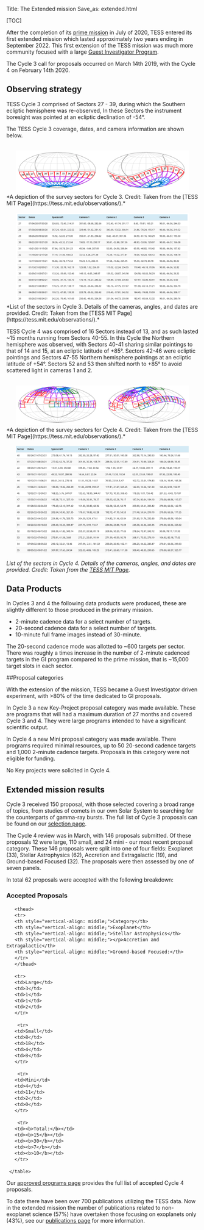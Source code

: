 Title: The Extended mission
Save_as: extended.html

[TOC]

After the completion of its [prime mission](primary.html) in July of 2020, TESS entered its first extended mission which lasted approximately two years ending in September 2022.
This first extension of the TESS mission was much more community focused with a large [Guest Investigator Program](proposing-investigations.html).

The Cycle 3 call for proposals occurred on March 14th 2019, with the Cycle 4 on February 14th 2020.


## Observing strategy

TESS Cycle 3 comprised of Sectors 27 - 39, during which the Southern ecliptic hemisphere was re-observed, In these Sectors the instrument boresight was pointed at an ecliptic declination of -54°.

The TESS Cycle 3 coverage, dates, and camera information are shown below. 

<center>
<br/>
  <img class="img-responsive" style="max-width:90%;" src="images/Cycle3sectors.png">
<br/>
</center>
*A depiction of the survey sectors for Cycle 3. Credit: Taken from the [TESS MIT Page](https://tess.mit.edu/observations/).*

<center>
<br/>
  <img class="img-responsive" style="max-width:90%;" src="images/Cycle3table.png">
<br/>
</center>
*List of the sectors in Cycle 3. Details of the cameras, angles, and dates are provided. Credit: Taken from the [TESS MIT Page](https://tess.mit.edu/observations/).*

TESS Cycle 4 was comprised of 16 Sectors instead of 13, and as such lasted ~15 months running from Sectors 40-55. In this Cycle the Northern hemisphere was observed, with Sectors 40-41 sharing similar pointings to that of 14 and 15, at an ecliptic latitude of +85°. Sectors 42-46 were ecliptic pointings and Sectors 47-55 Northern hemisphere pointings at an ecliptic latitude of +54°. Sectors 52 and 53 then shifted north to +85° to avoid scattered light in cameras 1 and 2.

<center>
<br/>
  <img class="img-responsive" style="max-width:90%;" src="images/Cycle4sectors.png">
<br/>
</center>
*A depiction of the survey sectors for Cycle 4. Credit: Taken from the [TESS MIT Page](https://tess.mit.edu/observations/).*

<center>
<br/>
  <img class="img-responsive" style="max-width:90%;" src="images/Cycle4table.png">
<br/>
</center>

*List of the sectors in Cycle 4. Details of the cameras, angles, and dates are provided. Credit: Taken from the [TESS MIT Page](https://tess.mit.edu/observations/).*

## Data Products 

In Cycles 3 and 4 the following data products were produced, these are slightly different to those produced in the primary mission. 

* 2-minute cadence data for a select number of targets.
* 20-second cadence data for a select number of targets.
* 10-minute full frame images instead of 30-minute.

The 20-second cadence mode was allotted to ~600 targets per sector.
There was roughly a times increase in the number of 2-minute cadenced targets in the GI program compared to the prime mission, that is ~15,000 target slots in each sector.

##Proposal categories

With the extension of the mission, TESS became a Guest Investigator driven experiment, with >80% of the time dedicated to GI proposals. 

In Cycle 3 a new Key-Project proposal category was made available. These are programs that will had a maximum duration of 27 months and covered Cycle 3 and 4. They were large programs intended to have a significant scientific output.

In Cycle 4 a new Mini proposal category was made available. There programs required minimal resources, up to 50 20-second cadence targets and 1,000 2-minute cadence targets. Proposals in this category were not eligible for funding.

No Key projects were solicited in Cycle 4.

## Extended mission results

Cycle 3 received 150 proposal, with those selected covering a broad range of topics, from studies of comets in our own Solar System to searching for the counterparts of gamma-ray bursts. The full list of Cycle 3 proposals can be found on our [selection page](https://heasarc.gsfc.nasa.gov/docs/tess/approved-programs.html#cycle-3).

The Cycle 4 review was in March, with 146 proposals submitted. Of these proposals 12 were large, 110 small, and 24 mini - our most recent proposal category. These 146 proposals were split into one of four fields: Exoplanet (33), Stellar Astrophysics (62), Accretion and Extragalactic (19), and Ground-based Focused (32). The proposals were then assessed by one of seven panels.

In total 62 proposals were accepted with the following breakdown:

<div class="panel panel-primary">
  <div class="panel-heading">
    <h3 class="panel-title">Accepted Proposals</h3>
  </div>

<table class="table table-striped table-hover" style="font-size: 0.77em;">
       <col style="width:20%">
       <col style="width:20%">
       <col style="width:20%">
       <col style="width:20%">

       <thead>
       <tr>
       <th style="vertical-align: middle;">Category</th>
       <th style="vertical-align: middle;">Exoplanet</th>
       <th style="vertical-align: middle;">Stellar Astrophysics</th>
       <th style="vertical-align: middle;"></p>Accretion and Extragalactic</th>
       <th style="vertical-align: middle;">Ground-based Focused:</th>
       </tr>
       </thead>

       <tr>  
       <td>Large</td>
       <td>3</td> 
       <td>1</td>
       <td>1</td>
       <td>2</td>
       </tr>
       
        <tr>  
       <td>Small</td>
       <td>8</td> 
       <td>18</td>
       <td>4</td>
       <td>8</td>
       </tr>
       
        <tr>  
       <td>Mini</td>
       <td>4</td> 
       <td>11</td>
       <td>2</td>
       <td>0</td>
       </tr>
       
        <tr>  
       <td><b>Total:</b></td>
       <td><b>15</b></td> 
       <td><b>30</b></td>
       <td><b>7</b></td>
       <td><b>10</b></td>
       </tr>
       
     </table>
</div>
</div>

Our [approved programs page](https://heasarc.gsfc.nasa.gov/docs/tess/approved-programs.html#cycle-4) provides the full list of accepted Cycle 4 proposals. 

To date there have been over 700 publications utilizing the TESS data. Now in the extended mission the number of publications related to non-exoplanet science (57%) have overtaken those focusing on exoplanets only (43%), see our [publications page](https://heasarc.gsfc.nasa.gov/docs/tess/publications.html) for more information.


